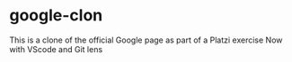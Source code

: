 # google-clon
 This is a clone of the official Google page as part of a Platzi exercise
 Now with VScode and Git lens
